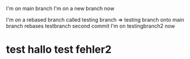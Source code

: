 

I'm on main branch
I'm on a new branch now

I'm on a rebased branch called testing branch => testing branch onto main branch
rebases testbranch second commit
I'm on testingbranch2 now
# test hallo test fehler2

